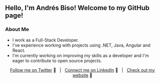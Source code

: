 ## Hello, I'm Andrés Biso! Welcome to my GitHub page!

### About Me
- I work as a Full-Stack Developer.
- I've experience working with projects using .NET, Java, Angular and React.
- I'm currently working on improving my skills as a developer and I'm eager to contribute to open source projects.

<div align="middle">
 
[Follow me on Twitter][Twitter] :speech_balloon:&nbsp;&nbsp;&nbsp;|&nbsp;&nbsp;&nbsp;[Connect me on LinkedIn][LinkedIn] :necktie:&nbsp;&nbsp;&nbsp;|&nbsp;&nbsp;&nbsp;[Check out my website][Website] :link:  

</div>

<!--
Quick Link 
-->

[Twitter]:https://twitter.com/andres_biso
[LinkedIn]:https://www.linkedin.com/in/andresbiso/
[GitHub]:https://github.com/andresbiso
[Website]:https://andresbiso.netlify.app/

